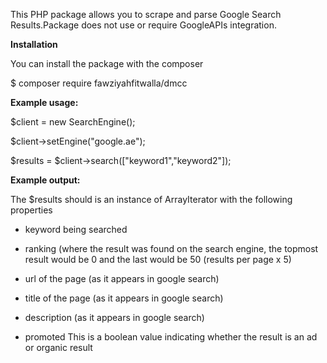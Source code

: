 This PHP package allows you to scrape and parse Google Search Results.Package does not use or require GoogleAPIs integration.

**Installation**

You can install the package with the composer

$ composer require fawziyahfitwalla/dmcc


**Example usage:**

$client = new SearchEngine(); 

$client->setEngine("google.ae"); 

$results = $client->search(["keyword1","keyword2"]); 


**Example output:**

The $results should is an instance of ArrayIterator with the following properties 

- keyword being searched 

- ranking (where the result was found on the search engine, the topmost result would be 0 and the last would be 50 (results per page x 5) 

- url of the page (as it appears in google search) 

- title of the page (as it appears in google search) 

- description (as it appears in google search) 

- promoted This is a boolean value indicating whether the result is an ad or organic result 
